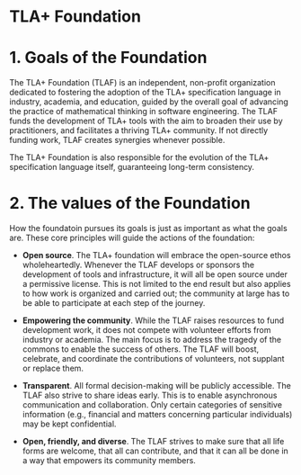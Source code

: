 # TLA+ Foundation

# 1. Goals of the Foundation
The TLA+ Foundation (TLAF) is an independent, non-profit organization dedicated to fostering the adoption of the TLA+ specification language in industry, academia, and education, guided by the overall goal of advancing the practice of mathematical thinking in software engineering. The TLAF funds the development of TLA+ tools with the aim to broaden their use by practitioners, and facilitates a thriving TLA+ community.  If not directly funding work, TLAF creates synergies whenever possible.

The TLA+ Foundation is also responsible for the evolution of the TLA+ specification language itself, guaranteeing long-term consistency.

# 2. The values of the Foundation
How the foundatoin pursues its goals is just as important as what the goals are. These core principles will guide the actions of the foundation:

* **Open source**. The TLA+ foundation will embrace the open-source ethos wholeheartedly. Whenever the TLAF develops or sponsors the development of tools and infrastructure, it will all be open source under a permissive license.  This is not limited to the end result but also applies to how work is organized and carried out; the community at large has to be able to participate at each step of the journey.
 
* **Empowering the community**. While the TLAF raises resources to fund development work, it does not compete with volunteer efforts from industry or academia. The main focus is to address the tragedy of the commons to enable the success of others. The TLAF will boost, celebrate, and coordinate the contributions of volunteers, not supplant or replace them.

* **Transparent**. All formal decision-making will be publicly accessible. The TLAF also strive to share ideas early. This is to enable asynchronous communication and collaboration. Only certain categories of sensitive information (e.g., financial and matters concerning particular individuals) may be kept confidential.

* **Open, friendly, and diverse**. The TLAF strives to make sure that all life forms are welcome, that all can contribute, and that it can all be done in a way that empowers its community members.
